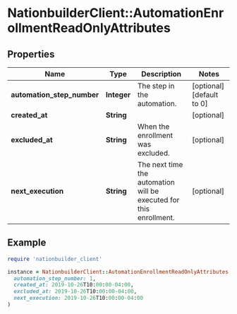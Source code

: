 # NationbuilderClient::AutomationEnrollmentReadOnlyAttributes

## Properties

| Name | Type | Description | Notes |
| ---- | ---- | ----------- | ----- |
| **automation_step_number** | **Integer** | The step in the automation. | [optional][default to 0] |
| **created_at** | **String** |  | [optional] |
| **excluded_at** | **String** | When the enrollment was excluded. | [optional] |
| **next_execution** | **String** | The next time the automation will be executed for this enrollment. | [optional] |

## Example

```ruby
require 'nationbuilder_client'

instance = NationbuilderClient::AutomationEnrollmentReadOnlyAttributes.new(
  automation_step_number: 1,
  created_at: 2019-10-26T10:00:00-04:00,
  excluded_at: 2019-10-26T10:00:00-04:00,
  next_execution: 2019-10-26T10:00:00-04:00
)
```

